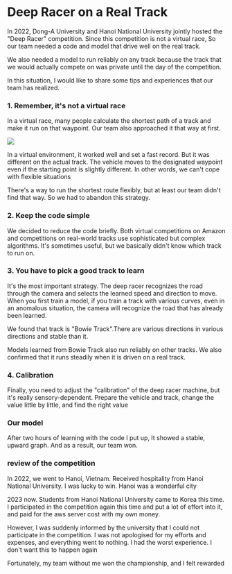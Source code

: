 # Deep Racer on a Real Track



In 2022, Dong-A University and Hanoi National University jointly hosted the "Deep Racer" competition. Since this competition is not a virtual race, So our team needed a code and model that drive well on the real track.

We also needed a model to run reliably on any track because the track that we would actually compete on was private until the day of the competition.

In this situation, I would like to share some tips and experiences that our team has realized.







### 1. Remember, it's not a virtual race

In a virtual race, many people calculate the shortest path of a track and make it run on that waypoint. Our team also approached it that way at first.

<img src="https://github.com/iamniddi/DeepRacer/assets/110338470/fb199964-296c-4279-b42e-52851118f36b.png"/>

In a virtual environment, it worked well and set a fast record. But it was different on the actual track. The vehicle moves to the designated waypoint even if the starting point is slightly different. In other words, we can't cope with flexible situations

There's a way to run the shortest route flexibly, but at least our team didn't find that way. So we had to abandon this strategy. 



### 2. Keep the code simple

We decided to reduce the code briefly. Both virtual competitions on Amazon and competitions on real-world tracks use sophisticated but complex algorithms. It's sometimes useful, but we basically didn't know which track to run on.



### 3. You have to pick a good track to learn

It's the most important strategy. The deep racer recognizes the road through the camera and selects the learned speed and direction to move.  
When you first train a model, if you train a track with various curves, even in an anomalous situation, the camera will recognize the road that has already been learned.



We found that track is "Bowie Track".There are various directions in various directions and stable than it.



Models learned from Bowie Track also run reliably on other tracks. We also confirmed that it runs steadily when it is driven on a real track.



### 4. Calibration

Finally, you need to adjust the "calibration" of the deep racer machine, but it's really sensory-dependent. Prepare the vehicle and track, change the value little by little, and find the right value



### Our model

After two hours of learning with the code I put up, It showed a stable, upward graph. And as a result, our team won.







### review of the competition

In 2022, we went to Hanoi, Vietnam. Received hospitality from Hanoi National University. I was lucky to win. Hanoi was a wonderful city


2023 now. Students from Hanoi National University came to Korea this time. I participated in the competition again this time and put a lot of effort into it, and paid for the aws server cost with my own money.

However, I was suddenly informed by the university that I could not participate in the competition. I was not apologised for my efforts and expenses, and everything went to nothing. I had the worst experience. I don't want this to happen again

Fortunately, my team without me won the championship, and I felt rewarded
